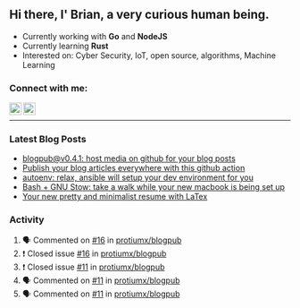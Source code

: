 ## Hi there, I' Brian, a very curious human being.

- Currently working with **Go** and **NodeJS**
- Currently learning **Rust**
- Interested on: Cyber Security, IoT, open source, algorithms, Machine Learning


### Connect with me:

[<img align="left" alt="Brian Mayo | LinkedIn" width="22px" src="https://cdn.jsdelivr.net/npm/simple-icons@v3/icons/linkedin.svg" />](https://www.linkedin.com/in/bdmayo/)
[<img align="left" alt="@_protium | Instagram" width="22px" src="https://cdn.jsdelivr.net/npm/simple-icons@v3/icons/instagram.svg" />](https://www.instagram.com/_protium/)

<br/>

---

### Latest Blog Posts

<!-- BLOG-POST-LIST:START -->
- [blogpub@v0.4.1: host media on github for your blog posts](https://medium.com/@protiumx/blogpub-v0-4-1-host-media-on-github-for-your-blog-posts-9e1f8333d0d6?source=rss-9a6d8fd7d59a------2)
- [Publish your blog articles everywhere with this github action](https://medium.com/@protiumx/publish-your-blog-articles-everywhere-with-this-github-action-f80b9f9882a8?source=rss-9a6d8fd7d59a------2)
- [autoenv: relax, ansible will setup your dev environment for you](https://medium.com/@protiumx/autoenv-relax-ansible-will-setup-your-dev-environment-for-you-9b8e841a2f40?source=rss-9a6d8fd7d59a------2)
- [Bash + GNU Stow: take a walk while your new macbook is being set up](https://medium.com/@protiumx/bash-gnu-stow-take-a-walk-while-your-new-macbook-is-being-set-up-351a6f2f9225?source=rss-9a6d8fd7d59a------2)
- [Your new pretty and minimalist resume with LaTex](https://medium.com/@protiumx/your-new-pretty-and-minimalist-resume-with-latex-c716bbeb8d2b?source=rss-9a6d8fd7d59a------2)
<!-- BLOG-POST-LIST:END -->

### Activity

<!--START_SECTION:activity-->
1. 🗣 Commented on [#16](https://github.com/protiumx/blogpub/issues/16) in [protiumx/blogpub](https://github.com/protiumx/blogpub)
2. ❗️ Closed issue [#16](https://github.com/protiumx/blogpub/issues/16) in [protiumx/blogpub](https://github.com/protiumx/blogpub)
3. ❗️ Closed issue [#11](https://github.com/protiumx/blogpub/issues/11) in [protiumx/blogpub](https://github.com/protiumx/blogpub)
4. 🗣 Commented on [#11](https://github.com/protiumx/blogpub/issues/11) in [protiumx/blogpub](https://github.com/protiumx/blogpub)
5. 🗣 Commented on [#11](https://github.com/protiumx/blogpub/issues/11) in [protiumx/blogpub](https://github.com/protiumx/blogpub)
<!--END_SECTION:activity-->
